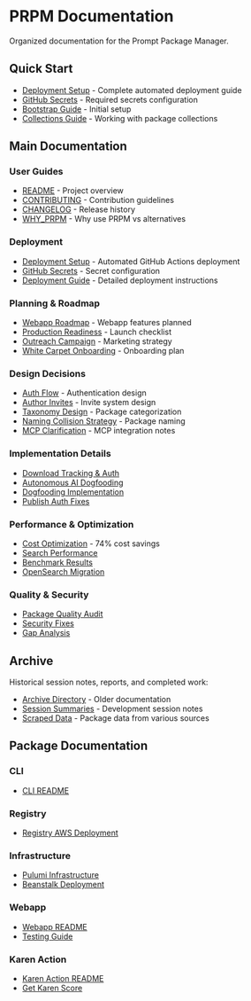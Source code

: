 # PRPM Documentation

Organized documentation for the Prompt Package Manager.

## Quick Start

- [Deployment Setup](../DEPLOYMENT_SETUP.md) - Complete automated deployment guide
- [GitHub Secrets](../GITHUB_SECRETS.md) - Required secrets configuration
- [Bootstrap Guide](BOOTSTRAP_GUIDE.md) - Initial setup
- [Collections Guide](COLLECTIONS.md) - Working with package collections

## Main Documentation

### User Guides
- [README](../README.md) - Project overview
- [CONTRIBUTING](../CONTRIBUTING.md) - Contribution guidelines
- [CHANGELOG](../CHANGELOG.md) - Release history
- [WHY_PRPM](../WHY_PRPM.md) - Why use PRPM vs alternatives

### Deployment
- [Deployment Setup](../DEPLOYMENT_SETUP.md) - Automated GitHub Actions deployment
- [GitHub Secrets](../GITHUB_SECRETS.md) - Secret configuration
- [Deployment Guide](DEPLOYMENT_GUIDE.md) - Detailed deployment instructions

### Planning & Roadmap
- [Webapp Roadmap](planning/WEBAPP_ROADMAP.md) - Webapp features planned
- [Production Readiness](planning/PRODUCTION_READINESS.md) - Launch checklist
- [Outreach Campaign](planning/OUTREACH_CAMPAIGN.md) - Marketing strategy
- [White Carpet Onboarding](planning/WHITE_CARPET_ONBOARDING.md) - Onboarding plan

### Design Decisions
- [Auth Flow](design/AUTH_FLOW.md) - Authentication design
- [Author Invites](design/AUTHOR_INVITES.md) - Invite system design
- [Taxonomy Design](design/TAXONOMY_DESIGN.md) - Package categorization
- [Naming Collision Strategy](design/NAMING_COLLISION_STRATEGY.md) - Package naming
- [MCP Clarification](design/MCP_CLARIFICATION.md) - MCP integration notes

### Implementation Details
- [Download Tracking & Auth](implementation/DOWNLOAD_TRACKING_AUTH_IMPLEMENTATION.md)
- [Autonomous AI Dogfooding](implementation/AUTONOMOUS_AI_DOGFOODING.md)
- [Dogfooding Implementation](implementation/DOGFOODING_IMPLEMENTATION.md)
- [Publish Auth Fixes](implementation/PUBLISH_AUTH_FIXES.md)

### Performance & Optimization
- [Cost Optimization](implementation/COST_OPTIMIZATION.md) - 74% cost savings
- [Search Performance](implementation/SEARCH_PERFORMANCE_ANALYSIS.md)
- [Benchmark Results](implementation/BENCHMARK_RESULTS.md)
- [OpenSearch Migration](implementation/OPENSEARCH_MIGRATION_GUIDE.md)

### Quality & Security
- [Package Quality Audit](implementation/PACKAGE_QUALITY_AUDIT.md)
- [Security Fixes](implementation/SECURITY_FIX_REPORT.md)
- [Gap Analysis](implementation/GAP_ANALYSIS_UPDATED.md)

## Archive

Historical session notes, reports, and completed work:
- [Archive Directory](archive/) - Older documentation
- [Session Summaries](archive/sessions/) - Development session notes
- [Scraped Data](scraped-data/) - Package data from various sources

## Package Documentation

### CLI
- [CLI README](../packages/cli/README.md)

### Registry
- [Registry AWS Deployment](../packages/registry/AWS_DEPLOYMENT.md)

### Infrastructure
- [Pulumi Infrastructure](../packages/infra/README.md)
- [Beanstalk Deployment](../packages/infra/BEANSTALK_DEPLOYMENT.md)

### Webapp
- [Webapp README](../packages/webapp/README.md)
- [Testing Guide](../packages/webapp/TESTING_GUIDE.md)

### Karen Action
- [Karen Action README](../packages/karen-action/README.md)
- [Get Karen Score](../GET_KAREN_SCORE.md)
